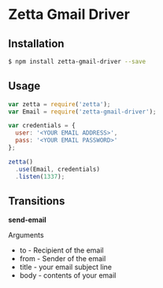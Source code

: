 # Zetta Gmail Driver

## Installation

```bash
$ npm install zetta-gmail-driver --save
```

## Usage

```javascript
var zetta = require('zetta');
var Email = require('zetta-gmail-driver');

var credentials = {
  user: '<YOUR EMAIL ADDRESS>',
  pass: '<YOUR EMAIL PASSWORD>'
};

zetta()
  .use(Email, credentials)
  .listen(1337);
```

## Transitions

**send-email**

Arguments

* to - Recipient of the email
* from - Sender of the email
* title - your email subject line
* body - contents of your email




